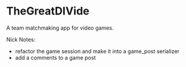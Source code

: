 # TheGreatDIVide
A team matchmaking app for video games.

Nick Notes: 
- refactor the game session and make it into a game_post serializer 
- add a comments to a game post 
